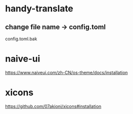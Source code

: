 # handy-translate
## change file name -> config.toml
config.toml.bak
# naive-ui
https://www.naiveui.com/zh-CN/os-theme/docs/installation

# xicons
https://github.com/07akioni/xicons#installation